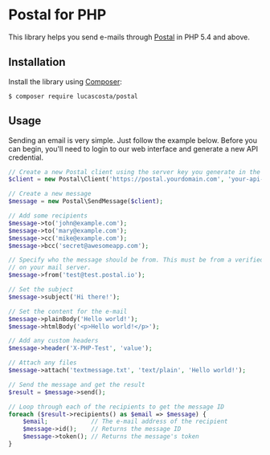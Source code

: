 # Postal for PHP

This library helps you send e-mails through [Postal](https://github.com/atech/postal) in PHP 5.4 and above.

## Installation

Install the library using [Composer](https://getcomposer.org/):

```
$ composer require lucascosta/postal
```

## Usage

Sending an email is very simple. Just follow the example below. Before you can begin, you'll
need to login to our web interface and generate a new API credential.

```php
// Create a new Postal client using the server key you generate in the web interface
$client = new Postal\Client('https://postal.yourdomain.com', 'your-api-key');

// Create a new message
$message = new Postal\SendMessage($client);

// Add some recipients
$message->to('john@example.com');
$message->to('mary@example.com');
$message->cc('mike@example.com');
$message->bcc('secret@awesomeapp.com');

// Specify who the message should be from. This must be from a verified domain
// on your mail server.
$message->from('test@test.postal.io');

// Set the subject
$message->subject('Hi there!');

// Set the content for the e-mail
$message->plainBody('Hello world!');
$message->htmlBody('<p>Hello world!</p>');

// Add any custom headers
$message->header('X-PHP-Test', 'value');

// Attach any files
$message->attach('textmessage.txt', 'text/plain', 'Hello world!');

// Send the message and get the result
$result = $message->send();

// Loop through each of the recipients to get the message ID
foreach ($result->recipients() as $email => $message) {
    $email;            // The e-mail address of the recipient
    $message->id();    // Returns the message ID
    $message->token(); // Returns the message's token
}
```
